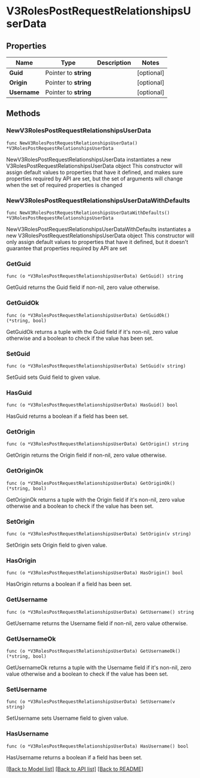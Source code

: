 # V3RolesPostRequestRelationshipsUserData

## Properties

Name | Type | Description | Notes
------------ | ------------- | ------------- | -------------
**Guid** | Pointer to **string** |  | [optional] 
**Origin** | Pointer to **string** |  | [optional] 
**Username** | Pointer to **string** |  | [optional] 

## Methods

### NewV3RolesPostRequestRelationshipsUserData

`func NewV3RolesPostRequestRelationshipsUserData() *V3RolesPostRequestRelationshipsUserData`

NewV3RolesPostRequestRelationshipsUserData instantiates a new V3RolesPostRequestRelationshipsUserData object
This constructor will assign default values to properties that have it defined,
and makes sure properties required by API are set, but the set of arguments
will change when the set of required properties is changed

### NewV3RolesPostRequestRelationshipsUserDataWithDefaults

`func NewV3RolesPostRequestRelationshipsUserDataWithDefaults() *V3RolesPostRequestRelationshipsUserData`

NewV3RolesPostRequestRelationshipsUserDataWithDefaults instantiates a new V3RolesPostRequestRelationshipsUserData object
This constructor will only assign default values to properties that have it defined,
but it doesn't guarantee that properties required by API are set

### GetGuid

`func (o *V3RolesPostRequestRelationshipsUserData) GetGuid() string`

GetGuid returns the Guid field if non-nil, zero value otherwise.

### GetGuidOk

`func (o *V3RolesPostRequestRelationshipsUserData) GetGuidOk() (*string, bool)`

GetGuidOk returns a tuple with the Guid field if it's non-nil, zero value otherwise
and a boolean to check if the value has been set.

### SetGuid

`func (o *V3RolesPostRequestRelationshipsUserData) SetGuid(v string)`

SetGuid sets Guid field to given value.

### HasGuid

`func (o *V3RolesPostRequestRelationshipsUserData) HasGuid() bool`

HasGuid returns a boolean if a field has been set.

### GetOrigin

`func (o *V3RolesPostRequestRelationshipsUserData) GetOrigin() string`

GetOrigin returns the Origin field if non-nil, zero value otherwise.

### GetOriginOk

`func (o *V3RolesPostRequestRelationshipsUserData) GetOriginOk() (*string, bool)`

GetOriginOk returns a tuple with the Origin field if it's non-nil, zero value otherwise
and a boolean to check if the value has been set.

### SetOrigin

`func (o *V3RolesPostRequestRelationshipsUserData) SetOrigin(v string)`

SetOrigin sets Origin field to given value.

### HasOrigin

`func (o *V3RolesPostRequestRelationshipsUserData) HasOrigin() bool`

HasOrigin returns a boolean if a field has been set.

### GetUsername

`func (o *V3RolesPostRequestRelationshipsUserData) GetUsername() string`

GetUsername returns the Username field if non-nil, zero value otherwise.

### GetUsernameOk

`func (o *V3RolesPostRequestRelationshipsUserData) GetUsernameOk() (*string, bool)`

GetUsernameOk returns a tuple with the Username field if it's non-nil, zero value otherwise
and a boolean to check if the value has been set.

### SetUsername

`func (o *V3RolesPostRequestRelationshipsUserData) SetUsername(v string)`

SetUsername sets Username field to given value.

### HasUsername

`func (o *V3RolesPostRequestRelationshipsUserData) HasUsername() bool`

HasUsername returns a boolean if a field has been set.


[[Back to Model list]](../README.md#documentation-for-models) [[Back to API list]](../README.md#documentation-for-api-endpoints) [[Back to README]](../README.md)


